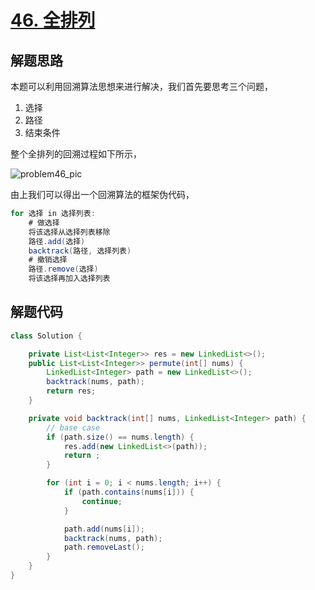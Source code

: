 # [46. 全排列](https://leetcode-cn.com/problems/permutations/)

## 解题思路

本题可以利用回溯算法思想来进行解决，我们首先要思考三个问题，

1. 选择
2. 路径
3. 结束条件

整个全排列的回溯过程如下所示，

![problem46_pic](E:\LeetCode\LeetCode-DataStructureAndAlgorithm\DAY15\problem46_pic.png)

由上我们可以得出一个回溯算法的框架伪代码，

```java
for 选择 in 选择列表:
    # 做选择
    将该选择从选择列表移除
    路径.add(选择)
    backtrack(路径, 选择列表)
    # 撤销选择
    路径.remove(选择)
    将该选择再加入选择列表
```

## 解题代码

```java
class Solution {

    private List<List<Integer>> res = new LinkedList<>();
    public List<List<Integer>> permute(int[] nums) {
        LinkedList<Integer> path = new LinkedList<>();
        backtrack(nums, path);
        return res;
    }

    private void backtrack(int[] nums, LinkedList<Integer> path) {
        // base case
        if (path.size() == nums.length) {
            res.add(new LinkedList<>(path));
            return ;
        }

        for (int i = 0; i < nums.length; i++) {
            if (path.contains(nums[i])) {
                continue;
            }

            path.add(nums[i]);
            backtrack(nums, path);
            path.removeLast();
        }
    }
}
```



